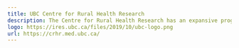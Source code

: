 ```yaml
---
title: UBC Centre for Rural Health Research
description: The Centre for Rural Health Research has an expansive program of mixed methods research investigating rural health services. Our work involves exploring innovative models of rural primary health care and conducting a program of knowledge translation for our CIHR-funded program of research on rural maternity care.
logo: https://ires.ubc.ca/files/2019/10/ubc-logo.png
url: https://crhr.med.ubc.ca/
---
```

